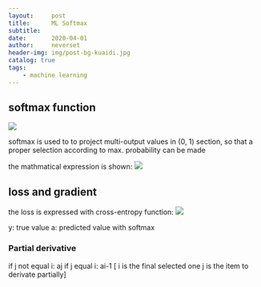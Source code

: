 ```yaml
---
layout:     post
title:      ML Softmax
subtitle:   
date:       2020-04-01
author:     neverset
header-img: img/post-bg-kuaidi.jpg
catalog: true
tags:
    - machine learning
---
```


## softmax function

![](https://raw.githubusercontent.com/neverset123/cloudimg/master/Img20200401191034.png)

softmax is used to to project multi-output values in (0, 1) section, so that a proper selection according to max. probability can be made

the mathmatical expression is shown:
![](https://raw.githubusercontent.com/neverset123/cloudimg/master/Img20200401191542.png)

## loss and gradient

the loss is expressed with cross-entropy function:
![](https://raw.githubusercontent.com/neverset123/cloudimg/master/Img20200401191805.png)

y: true value
a: predicted value with softmax

### Partial derivative
if j not equal i: aj
if j equal i: ai-1
[ i is the final selected one
  j is the item to derivate partially]
